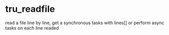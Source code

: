# tru_readfile
read a file line by line, get a synchronous tasks with lines[] or perform async tasks on each line readed
